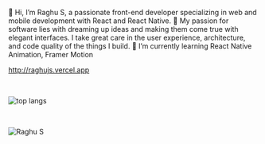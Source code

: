 👋 Hi, I’m Raghu S, a passionate front-end developer specializing in web and mobile development with React and React Native.
👀 My passion for software lies with dreaming up ideas and making them come true with elegant interfaces. I take great care in the user experience, architecture, and code quality of the things I build.
🌱 I’m currently learning React Native Animation, Framer Motion

http://raghujs.vercel.app

<br/>

![top langs](https://github-readme-stats.vercel.app/api/top-langs/?username=raghu04&theme=tokyonight&layout=compact)

<br/>

<p><img src="https://komarev.com/ghpvc/?username=raghu04&label=Profile%20Views&color=5F8575&style=flat" alt="Raghu S" /></p>

<!---
raghu04/raghu04 is a ✨ special ✨ repository because its `README.md` (this file) appears on your GitHub profile.
You can click the Preview link to take a look at your changes.
--->
